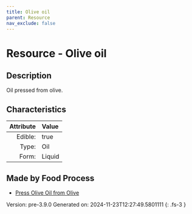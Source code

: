 ```yaml
---
title: Olive oil
parent: Resource
nav_exclude: false
---
```

# Resource - Olive oil

## Description
&#10;&#9;&#9;Oil pressed from olive.

## Characteristics

| Attribute      | Value |
|--------:|:------|
|Edible:|true|
|Type:|Oil|
|Form:|Liquid|
 



## Made by Food Process

- [Press Olive Oil from Olive](../food/press-olive-oil-from-olive.html)

    

Version: pre-3.9.0 Generated on: 2024-11-23T12:27:49.5801111
{: .fs-3 }
